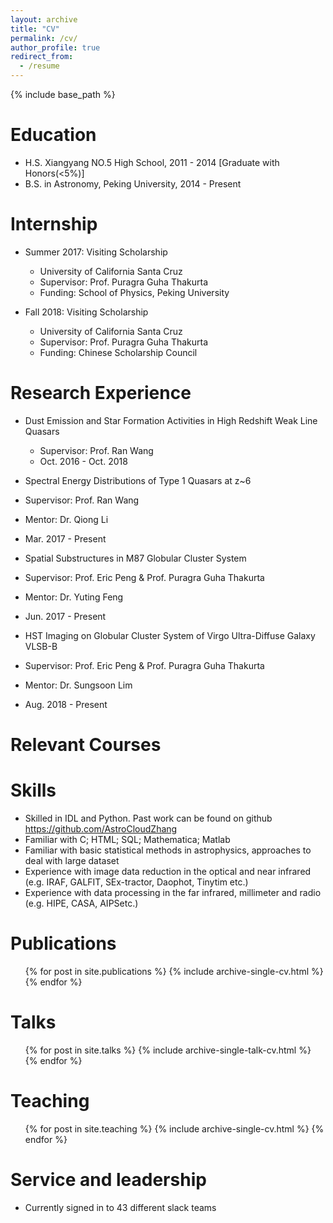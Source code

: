 ```yaml
---
layout: archive
title: "CV"
permalink: /cv/
author_profile: true
redirect_from:
  - /resume
---
```


{% include base_path %}

Education
======
* H.S. Xiangyang NO.5 High School, 2011 - 2014 [Graduate with Honors(<5%)]
* B.S. in Astronomy, Peking University, 2014 - Present

Internship 
======

* Summer 2017: Visiting Scholarship
  * University of California Santa Cruz
  * Supervisor: Prof. Puragra Guha Thakurta
  * Funding: School of Physics, Peking University

* Fall 2018: Visiting Scholarship
  * University of California Santa Cruz
  * Supervisor: Prof. Puragra Guha Thakurta
  * Funding: Chinese Scholarship Council

Research Experience
======
* Dust Emission and Star Formation Activities in High Redshift Weak Line Quasars
  * Supervisor: Prof. Ran Wang
  * Oct. 2016 - Oct. 2018
  
 * Spectral Energy Distributions of Type 1 Quasars at z~6
  * Supervisor: Prof. Ran Wang
  * Mentor: Dr. Qiong Li
  * Mar. 2017 - Present
  
 * Spatial Substructures in M87 Globular Cluster System
  * Supervisor: Prof. Eric Peng & Prof. Puragra Guha Thakurta
  * Mentor: Dr. Yuting Feng
  * Jun. 2017 - Present
  
 * HST Imaging on Globular Cluster System of Virgo Ultra-Diffuse Galaxy VLSB-B
  * Supervisor: Prof. Eric Peng & Prof. Puragra Guha Thakurta
  * Mentor: Dr. Sungsoon Lim
  * Aug. 2018 - Present
 
Relevant Courses
=====

 

Skills
======
* Skilled in IDL and Python.  Past work can be found on github https://github.com/AstroCloudZhang
* Familiar with C; HTML; SQL; Mathematica; Matlab
* Familiar with basic statistical methods in astrophysics, approaches to deal with large dataset
* Experience with image data reduction in the optical and near infrared (e.g.  IRAF, GALFIT, SEx-tractor, Daophot, Tinytim etc.)
* Experience with data processing in the far infrared, millimeter and radio (e.g.  HIPE, CASA, AIPSetc.)

Publications
======
  <ul>{% for post in site.publications %}
    {% include archive-single-cv.html %}
  {% endfor %}</ul>
  
Talks
======
  <ul>{% for post in site.talks %}
    {% include archive-single-talk-cv.html %}
  {% endfor %}</ul>
  
Teaching
======
  <ul>{% for post in site.teaching %}
    {% include archive-single-cv.html %}
  {% endfor %}</ul>
  
Service and leadership
======
* Currently signed in to 43 different slack teams
